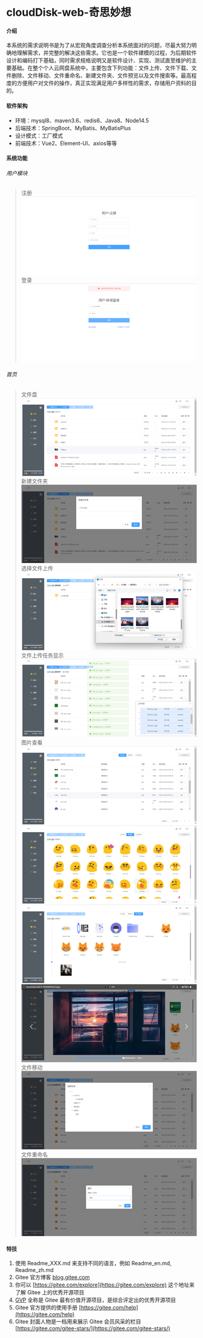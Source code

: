 # cloudDisk-web-奇思妙想

#### 介绍
本系统的需求说明书是为了从宏观角度调查分析本系统面对的问题，尽最大努力明确地理解需求，并完整的解决这些需求。它也是一个软件建模的过程，为后期软件设计和编码打下基础，同时需求规格说明又是软件设计、实现、测试直至维护的主要基础。在整个个人云网盘系统中，主要包含下列功能：文件上传、文件下载、文件删除、文件移动、文件重命名、新建文件夹、文件预览以及文件搜索等。最高程度的方便用户对文件的操作，真正实现满足用户多样性的需求，存储用户资料的目的。

#### 软件架构
- 环境：mysql8、maven3.6、redis6、Java8、Node14.5
- 后端技术：SpringBoot、MyBatis、MyBatisPlus
- 设计模式：工厂模式
- 前端技术：Vue2、Element-UI、axios等等

#### 系统功能
###### 用户模块
> 注册
![输入图片说明](login.png)
> 登录
![输入图片说明](register.png)

###### 首页
> 文件盘
![输入图片说明](files.png)
> 新建文件夹
![输入图片说明](file-create.png)
> 选择文件上传
![输入图片说明](select.png)
> 文件上传任务显示
![输入图片说明](showUpload.png)
> 图片查看
![输入图片说明](pictureLook.png)
![输入图片说明](pictureLook2.png)
![输入图片说明](pictureLook3.png)
![输入图片说明](pictureLook4.png)
> 文件移动
![输入图片说明](fileMove.png)
> 文件重命名
![输入图片说明](fileRename.png)

#### 特技
1.  使用 Readme\_XXX.md 来支持不同的语言，例如 Readme\_en.md, Readme\_zh.md
2.  Gitee 官方博客 [blog.gitee.com](https://blog.gitee.com)
3.  你可以 [https://gitee.com/explore](https://gitee.com/explore) 这个地址来了解 Gitee 上的优秀开源项目
4.  [GVP](https://gitee.com/gvp) 全称是 Gitee 最有价值开源项目，是综合评定出的优秀开源项目
5.  Gitee 官方提供的使用手册 [https://gitee.com/help](https://gitee.com/help)
6.  Gitee 封面人物是一档用来展示 Gitee 会员风采的栏目 [https://gitee.com/gitee-stars/](https://gitee.com/gitee-stars/)
